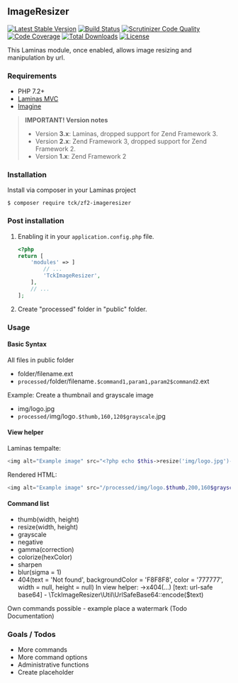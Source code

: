 ## ImageResizer

[![Latest Stable Version](https://poser.pugx.org/tck/zf2-imageresizer/v/stable)](https://packagist.org/packages/tck/zf2-imageresizer)
[![Build Status](https://travis-ci.org/tck/zf-imageresizer.svg?branch=master)](https://travis-ci.org/tck/zf-imageresizer)
[![Scrutinizer Code Quality](https://scrutinizer-ci.com/g/tck/zf2-imageresizer/badges/quality-score.png?b=master)](https://scrutinizer-ci.com/g/tck/zf2-imageresizer/?branch=master)
[![Code Coverage](https://scrutinizer-ci.com/g/tck/zf2-imageresizer/badges/coverage.png?b=master)](https://scrutinizer-ci.com/g/tck/zf2-imageresizer/?branch=master)
[![Total Downloads](https://poser.pugx.org/tck/zf2-imageresizer/downloads)](https://packagist.org/packages/tck/zf2-imageresizer)
[![License](https://poser.pugx.org/tck/zf2-imageresizer/license)](https://packagist.org/packages/tck/zf2-imageresizer)

This Laminas module, once enabled, allows image resizing and manipulation by url.


### Requirements

* PHP 7.2+
* [Laminas MVC](https://docs.laminas.dev/mvc/)
* [Imagine](http://imagine.readthedocs.org/en/latest/)

> **IMPORTANT! Version notes**
> * Version **3.x**: Laminas, dropped support for Zend Framework 3.
> * Version **2.x**: Zend Framework 3, dropped support for Zend Framework 2.
> * Version **1.x**: Zend Framework 2

### Installation

Install via composer in your Laminas project

    $ composer require tck/zf2-imageresizer


### Post installation

1. Enabling it in your `application.config.php` file.

    ```php
    <?php
    return [
        'modules' => ]
            // ...
            'TckImageResizer',
        ],
        // ...
    ];
    ```

2. Create "processed" folder in "public" folder.

### Usage

#### Basic Syntax

All files in public folder

* folder/filename.ext
* `processed/`folder/filename`.$command1,param1,param2$command2`.ext

Example: Create a thumbnail and grayscale image

* img/logo.jpg
* `processed/`img/logo`.$thumb,160,120$grayscale`.jpg

#### View helper
Laminas tempalte:

```php
<img alt="Example image" src="<?php echo $this->resize('img/logo.jpg')->thumb(200, 160)->grayscale(); ?>" />
```

Rendered HTML:

```php
<img alt="Example image" src="/processed/img/logo.$thumb,200,160$grayscale.jpg" />
```


#### Command list

* thumb(width, height)
* resize(width, height)
* grayscale
* negative
* gamma(correction)
* colorize(hexColor)
* sharpen
* blur(sigma = 1)
* 404(text = 'Not found', backgroundColor = 'F8F8F8', color = '777777', width = null, height = null)
	In view helper: ->x404(...)
	[text: url-safe base64] - \TckImageResizer\Util\UrlSafeBase64::encode($text)

Own commands possible - example place a watermark (Todo Documentation)


### Goals / Todos

* More commands
* More command options
* Administrative functions
* Create placeholder
